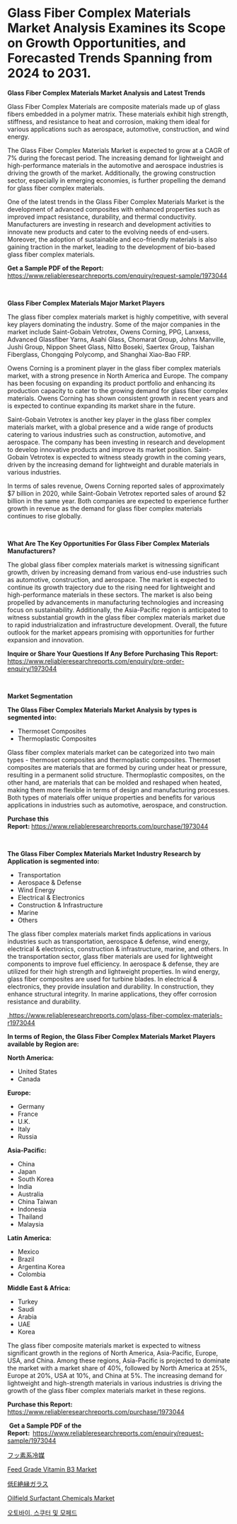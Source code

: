 <p><h1>Glass Fiber Complex Materials Market Analysis Examines its Scope on Growth Opportunities, and Forecasted Trends Spanning from 2024 to 2031.</h1></p><p><strong>Glass Fiber Complex Materials Market Analysis and Latest Trends</strong></p>
<p><p>Glass Fiber Complex Materials are composite materials made up of glass fibers embedded in a polymer matrix. These materials exhibit high strength, stiffness, and resistance to heat and corrosion, making them ideal for various applications such as aerospace, automotive, construction, and wind energy.</p><p>The Glass Fiber Complex Materials Market is expected to grow at a CAGR of 7% during the forecast period. The increasing demand for lightweight and high-performance materials in the automotive and aerospace industries is driving the growth of the market. Additionally, the growing construction sector, especially in emerging economies, is further propelling the demand for glass fiber complex materials.</p><p>One of the latest trends in the Glass Fiber Complex Materials Market is the development of advanced composites with enhanced properties such as improved impact resistance, durability, and thermal conductivity. Manufacturers are investing in research and development activities to innovate new products and cater to the evolving needs of end-users. Moreover, the adoption of sustainable and eco-friendly materials is also gaining traction in the market, leading to the development of bio-based glass fiber complex materials.</p></p>
<p><strong>Get a Sample PDF of the Report:&nbsp;</strong> <a href="https://www.reliableresearchreports.com/enquiry/request-sample/1973044">https://www.reliableresearchreports.com/enquiry/request-sample/1973044</a></p>
<p>&nbsp;</p>
<p><strong>Glass Fiber Complex Materials Major Market Players</strong></p>
<p><p>The glass fiber complex materials market is highly competitive, with several key players dominating the industry. Some of the major companies in the market include Saint-Gobain Vetrotex, Owens Corning, PPG, Lanxess, Advanced Glassfiber Yarns, Asahi Glass, Chomarat Group, Johns Manville, Jushi Group, Nippon Sheet Glass, Nitto Boseki, Saertex Group, Taishan Fiberglass, Chongqing Polycomp, and Shanghai Xiao-Bao FRP.</p><p>Owens Corning is a prominent player in the glass fiber complex materials market, with a strong presence in North America and Europe. The company has been focusing on expanding its product portfolio and enhancing its production capacity to cater to the growing demand for glass fiber complex materials. Owens Corning has shown consistent growth in recent years and is expected to continue expanding its market share in the future.</p><p>Saint-Gobain Vetrotex is another key player in the glass fiber complex materials market, with a global presence and a wide range of products catering to various industries such as construction, automotive, and aerospace. The company has been investing in research and development to develop innovative products and improve its market position. Saint-Gobain Vetrotex is expected to witness steady growth in the coming years, driven by the increasing demand for lightweight and durable materials in various industries.</p><p>In terms of sales revenue, Owens Corning reported sales of approximately $7 billion in 2020, while Saint-Gobain Vetrotex reported sales of around $2 billion in the same year. Both companies are expected to experience further growth in revenue as the demand for glass fiber complex materials continues to rise globally.</p></p>
<p>&nbsp;</p>
<p><strong>What Are The Key Opportunities For Glass Fiber Complex Materials Manufacturers?</strong></p>
<p><p>The global glass fiber complex materials market is witnessing significant growth, driven by increasing demand from various end-use industries such as automotive, construction, and aerospace. The market is expected to continue its growth trajectory due to the rising need for lightweight and high-performance materials in these sectors. The market is also being propelled by advancements in manufacturing technologies and increasing focus on sustainability. Additionally, the Asia-Pacific region is anticipated to witness substantial growth in the glass fiber complex materials market due to rapid industrialization and infrastructure development. Overall, the future outlook for the market appears promising with opportunities for further expansion and innovation.</p></p>
<p><strong>Inquire or Share Your Questions If Any Before Purchasing This Report:</strong> <a href="https://www.reliableresearchreports.com/enquiry/pre-order-enquiry/1973044">https://www.reliableresearchreports.com/enquiry/pre-order-enquiry/1973044</a></p>
<p>&nbsp;</p>
<p><strong>Market Segmentation</strong></p>
<p><strong>The Glass Fiber Complex Materials Market Analysis by types is segmented into:</strong></p>
<p><ul><li>Thermoset Composites</li><li>Thermoplastic Composites</li></ul></p>
<p><p>Glass fiber complex materials market can be categorized into two main types - thermoset composites and thermoplastic composites. Thermoset composites are materials that are formed by curing under heat or pressure, resulting in a permanent solid structure. Thermoplastic composites, on the other hand, are materials that can be molded and reshaped when heated, making them more flexible in terms of design and manufacturing processes. Both types of materials offer unique properties and benefits for various applications in industries such as automotive, aerospace, and construction.</p></p>
<p><strong>Purchase this Report:&nbsp;</strong><a href="https://www.reliableresearchreports.com/purchase/1973044">https://www.reliableresearchreports.com/purchase/1973044</a></p>
<p>&nbsp;</p>
<p><strong>The Glass Fiber Complex Materials Market Industry Research by Application is segmented into:</strong></p>
<p><ul><li>Transportation</li><li>Aerospace & Defense</li><li>Wind Energy</li><li>Electrical & Electronics</li><li>Construction & Infrastructure</li><li>Marine</li><li>Others</li></ul></p>
<p><p>The glass fiber complex materials market finds applications in various industries such as transportation, aerospace & defense, wind energy, electrical & electronics, construction & infrastructure, marine, and others. In the transportation sector, glass fiber materials are used for lightweight components to improve fuel efficiency. In aerospace & defense, they are utilized for their high strength and lightweight properties. In wind energy, glass fiber composites are used for turbine blades. In electrical & electronics, they provide insulation and durability. In construction, they enhance structural integrity. In marine applications, they offer corrosion resistance and durability.</p></p>
<p><a href="https://www.reliableresearchreports.com/glass-fiber-complex-materials-r1973044">&nbsp;https://www.reliableresearchreports.com/glass-fiber-complex-materials-r1973044</a></p>
<p><strong>In terms of Region, the Glass Fiber Complex Materials Market Players available by Region are:</strong></p>
<p>
    <p> <strong> North America: </strong>
        <ul>
            <li>United States</li>
            <li>Canada</li>
        </ul>
        </p> 
    <p> <strong> Europe: </strong>
        <ul>
            <li>Germany</li>
            <li>France</li>
            <li>U.K.</li>
            <li>Italy</li>
            <li>Russia</li>
        </ul>
        </p> 
    <p> <strong> Asia-Pacific: </strong>
        <ul>
            <li>China</li>
            <li>Japan</li>
            <li>South Korea</li>
            <li>India</li>
            <li>Australia</li>
            <li>China Taiwan</li>
            <li>Indonesia</li>
            <li>Thailand</li>
            <li>Malaysia</li>
        </ul>
        </p> 
    <p> <strong> Latin America: </strong>
        <ul>
            <li>Mexico</li>
            <li>Brazil</li>
            <li>Argentina Korea</li>
            <li>Colombia</li>
        </ul>
        </p> 
    <p> <strong> Middle East & Africa: </strong>
        <ul>
            <li>Turkey</li>
            <li>Saudi</li>
            <li>Arabia</li>
            <li>UAE</li>
            <li>Korea</li>
        </ul>
    </p>
    </p>
<p><p>The glass fiber composite materials market is expected to witness significant growth in the regions of North America, Asia-Pacific, Europe, USA, and China. Among these regions, Asia-Pacific is projected to dominate the market with a market share of 40%, followed by North America at 25%, Europe at 20%, USA at 10%, and China at 5%. The increasing demand for lightweight and high-strength materials in various industries is driving the growth of the glass fiber complex materials market in these regions.</p></p>
<p><strong>Purchase this Report: </strong><a href="https://www.reliableresearchreports.com/purchase/1973044">https://www.reliableresearchreports.com/purchase/1973044</a></p>
<p>&nbsp;<strong>Get a Sample PDF of the Report:&nbsp;&nbsp;</strong><a href="https://www.reliableresearchreports.com/enquiry/request-sample/1973044">https://www.reliableresearchreports.com/enquiry/request-sample/1973044</a></p>
<p><strong></strong></p>
<p><p><a href="https://github.com/Andrewones2023/Market-Research-Report-List-1/blob/main/9032567139252.md">フッ素系冷媒</a></p><p><a href="https://github.com/RichRobinson5/Market-Research-Report-List-5/blob/main/feed-grade-vitamin-b3-market.md">Feed Grade Vitamin B3 Market</a></p><p><a href="https://github.com/hardee896/Market-Research-Report-List-1/blob/main/7908578139251.md">低E絶縁ガラス</a></p><p><a href="https://github.com/caominhtri712020/Market-Research-Report-List-1/blob/main/oilfield-surfactant-chemicals-market.md">Oilfield Surfactant Chemicals Market</a></p><p><a href="https://github.com/bbbexter1/Market-Research-Report-List-1/blob/main/5908603145569.md">오토바이, 스쿠터 및 모페드</a></p></p>